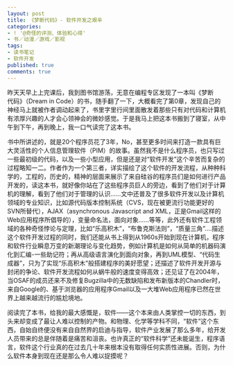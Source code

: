 ```yaml
---
layout: post
title: 《梦断代码》- 软件开发之艰辛
categories:
- ! '@奇怪的评测、体验和心得'
- 书／动漫／游戏／影视
tags:
- 读书笔记
- 软件开发
published: true
comments: true
---
```

<p><a href="http://book.douban.com/subject/3142280/"><img style="float: right; padding: 0 0 20px 20px; border: 0;" src="http://img3.douban.com/mpic/s3196124.jpg" alt="" /></a>昨天天早上上完课后，我到图书馆游荡，无意在编程专区发现了一本叫《梦断代码》（Dream in Code）的书，随手翻了一下，大概看完了第0章，发现自己的神经马上就被作者调动起来了，书里字里行间里面散发着那些只有对代码和计算机有浓厚兴趣的人才会心领神会的微妙感觉。于是我马上把这本书搬到了寝室，从中午到下午，再到晚上，我一口气读完了这本书。</p>

<p>书中所讲述的，就是20个程序员花了3年，No，甚至更多时间来打造一款具有巨大灵活性的个人信息管理软件（PIM）的故事。虽然我不是什么程序员，也只写过一些最初级的代码，以及一些小型应用，但是还是对“软件开发”这个辛苦而复杂的过程略知一二。作者作为一个第三者，详实描绘了这个软件的开发流程，从种种科学的，工程的，历史的，精神的层面来展示了来自硅谷的程序员们是如何进行产品开发的，读这本书，就好像你站在了这些程序员巨人的旁边，看到了他们对于计算机的理解，看到了他们对于管理的认识……文中还普及了很多软件开发以及计算机领域的专业知识，比如源代码版本控制系统（CVS，现在被更流行功能更好的SVN所替代），AJAX（asynchronous Javascript and XML，正是Gmail这样的Web应用程序所倡导的），变量命名法，面向对象……等等，此外还有软件工程领域的各种奇怪悖论与定理，比如“乐高积木”，“布鲁克斯法则”，“质量三角”....描述这个软件开发过程的同时，我们还能从书上得到从1960s开始到现在计算机，程序和软件行业瞬息万变的新潮理论与变化趋势，例如计算机是如何从简单的机器码演化到汇编-一些助记符；再从高级语言演化到面向对象，再到UML模型、“代码生成器”，只为了实现“乐高积木”般搭建程序的美好愿望；还描述了软件开发开源与封闭的争论、软件开发流程如何从蜗牛般的速度变得高效；还见证了在2004年，当OSAF的成员还来不及修复Bugzilla中的无数缺陷和发布新版本的Chandler时，来自Google的、基于浏览器的应用程序Gmail以及一大堆Web应用程序已然在世界上越来越流行的尴尬境地。</p>

<p>阅读完了本书，给我的最大感慨是，软件——这个本来由人类掌控一切的东西，到头来却变成了最让人难以控制的产物。和物理、化学等学科不同，“软件”这个东西，自始自终便没有来自自然界的启迪与指导，软件产业发展了那么多年，给开发人员带来的总是伴随着是痛苦和沮丧。也许真正的“软件科学”还未能诞生，程序语言，软件这个行业真的在过去几十年来根本没有取得任何实质性进展。否则，为什么软件本身到现在还是那么令人难以捉摸呢？</p>

